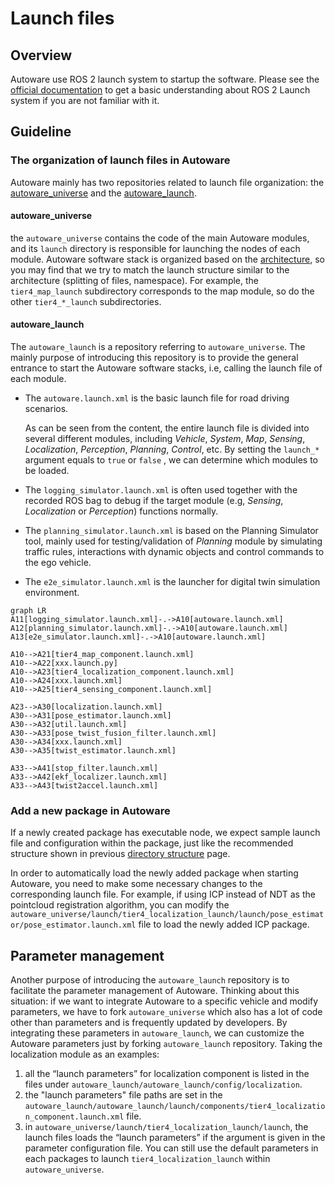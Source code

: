 # Launch files

## Overview

Autoware use ROS 2 launch system to startup the software. Please see the [official documentation](https://docs.ros.org/en/humble/Tutorials/Intermediate/Launch/Launch-Main.html) to get a basic understanding about ROS 2 Launch system if you are not familiar with it.

## Guideline

### The organization of launch files in Autoware

Autoware mainly has two repositories related to launch file organization: the [autoware_universe](https://github.com/autowarefoundation/autoware_universe) and the [autoware_launch](https://github.com/autowarefoundation/autoware_launch).

#### autoware_universe

the `autoware_universe` contains the code of the main Autoware modules, and its `launch` directory is responsible for launching the nodes of each module. Autoware software stack is organized based on the [architecture](https://autowarefoundation.github.io/autoware-documentation/main/design/autoware-architecture/#high-level-architecture-design), so you may find that we try to match the launch structure similar to the architecture (splitting of files, namespace). For example, the `tier4_map_launch` subdirectory corresponds to the map module, so do the other `tier4_*_launch` subdirectories.

#### autoware_launch

The `autoware_launch` is a repository referring to `autoware_universe`. The mainly purpose of introducing this repository is to provide the general entrance to start the Autoware software stacks, i.e, calling the launch file of each module.

- The `autoware.launch.xml` is the basic launch file for road driving scenarios.

  As can be seen from the content, the entire launch file is divided into several different modules, including _Vehicle_, _System_, _Map_, _Sensing_, _Localization_, _Perception_, _Planning_, _Control_, etc. By setting the `launch_*` argument equals to `true` or `false` , we can determine which modules to be loaded.

- The `logging_simulator.launch.xml` is often used together with the recorded ROS bag to debug if the target module (e.g, _Sensing_, _Localization_ or _Perception_) functions normally.

- The `planning_simulator.launch.xml` is based on the Planning Simulator tool, mainly used for testing/validation of _Planning_ module by simulating traffic rules, interactions with dynamic objects and control commands to the ego vehicle.

- The `e2e_simulator.launch.xml` is the launcher for digital twin simulation environment.

```mermaid
graph LR
A11[logging_simulator.launch.xml]-.->A10[autoware.launch.xml]
A12[planning_simulator.launch.xml]-.->A10[autoware.launch.xml]
A13[e2e_simulator.launch.xml]-.->A10[autoware.launch.xml]

A10-->A21[tier4_map_component.launch.xml]
A10-->A22[xxx.launch.py]
A10-->A23[tier4_localization_component.launch.xml]
A10-->A24[xxx.launch.xml]
A10-->A25[tier4_sensing_component.launch.xml]

A23-->A30[localization.launch.xml]
A30-->A31[pose_estimator.launch.xml]
A30-->A32[util.launch.xml]
A30-->A33[pose_twist_fusion_filter.launch.xml]
A30-->A34[xxx.launch.xml]
A30-->A35[twist_estimator.launch.xml]

A33-->A41[stop_filter.launch.xml]
A33-->A42[ekf_localizer.launch.xml]
A33-->A43[twist2accel.launch.xml]
```

### Add a new package in Autoware

If a newly created package has executable node, we expect sample launch file and configuration within the package, just like the recommended structure shown in previous [directory structure](https://autowarefoundation.github.io/autoware-documentation/main/contributing/coding-guidelines/ros-nodes/directory-structure/) page.

In order to automatically load the newly added package when starting Autoware, you need to make some necessary changes to the corresponding launch file. For example, if using ICP instead of NDT as the pointcloud registration algorithm, you can modify the `autoware_universe/launch/tier4_localization_launch/launch/pose_estimator/pose_estimator.launch.xml` file to load the newly added ICP package.

## Parameter management

Another purpose of introducing the `autoware_launch` repository is to facilitate the parameter management of Autoware. Thinking about this situation: if we want to integrate Autoware to a specific vehicle and modify parameters, we have to fork `autoware_universe` which also has a lot of code other than parameters and is frequently updated by developers. By integrating these parameters in `autoware_launch`, we can customize the Autoware parameters just by forking `autoware_launch` repository. Taking the localization module as an examples:

1. all the “launch parameters” for localization component is listed in the files under `autoware_launch/autoware_launch/config/localization`.
2. the "launch parameters" file paths are set in the `autoware_launch/autoware_launch/launch/components/tier4_localization_component.launch.xml` file.
3. in `autoware_universe/launch/tier4_localization_launch/launch`, the launch files loads the “launch parameters” if the argument is given in the parameter configuration file. You can still use the default parameters in each packages to launch `tier4_localization_launch` within `autoware_universe`.
